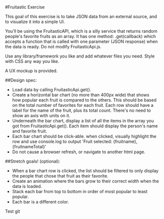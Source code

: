 #Fruitastic Exercise

This goal of this exercise is to take JSON data from an external source, and to visualize it into a simple UI.

You'll be using the FruitasticAPI, which is a silly service that returns random people's favorite fruits as an array. It has one method: .get(callback) which accepts a function that is called with one parameter (JSON response) when the data is ready. Do not modify FruitasticApi.js.

Use any library/framework you like and add whatever files you need. Style with CSS any way you like.

A UX mockup is provided.
  
  
##Design spec:

* Load data by calling FruitasticApi.get().
* Create a horizontal bar chart (no more than 400px wide) that shows how popular each fruit is compared to the others. This should be based on the total number of favorites for each fruit. Each row should have a label for the name of the fruit, plus its total count. There's no need to show an axis with units on it.
* Underneath the bar chart, display a list of all the items in the array you got from FruitasticApi.get(). Each item should display the person's name and favorite fruit.
* Each bar chart should be click-able. when clicked, visually highlight the row and use console.log to output 'Fruit selected: {fruitname}, {fruitnameTotal}'
* Do not cause a browser refresh, or navigate to another html page.

  
##Stretch goals! (optional):

- When a bar chart row is clicked, the list should be filtered to only display the people that chose that fruit as their favorite.
- Create an animation where the bars grow to their correct width when the data is loaded.
- Stack each bar from top to bottom in order of most popular to least popular.
- Each bar is a different color.

Test git
